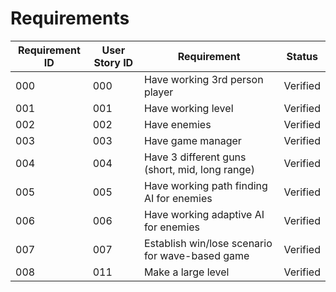 # Requirements

| Requirement ID | User Story ID | Requirement | Status |
|----------------|---------------|-------------|--------|
|            000 |           000 | Have working 3rd person player | Verified |
|            001 |           001 | Have working level | Verified |
|            002 |           002 | Have enemies | Verified |
|            003 |           003 | Have game manager | Verified |
|            004 |           004 | Have 3 different guns (short, mid, long range) | Verified |
|            005 |           005 | Have working path finding AI for enemies | Verified |
|            006 |           006 | Have working adaptive AI for enemies | Verified |
|            007 |           007 | Establish win/lose scenario for wave-based game | Verified |
|            008 |           011 | Make a large level | Verified |

